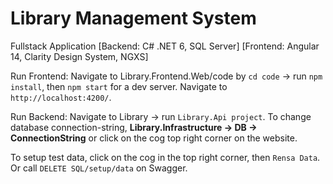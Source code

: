 # Library Management System
Fullstack Application 
[Backend: C# .NET 6, SQL Server] 
[Frontend: Angular 14, Clarity Design System, NGXS]

Run Frontend:
Navigate to Library.Frontend.Web/code by `cd code` -> run `npm install`, then `npm start` for a dev server. Navigate to `http://localhost:4200/`.

Run Backend:
Navigate to Library -> run `Library.Api project`. To change database connection-string, **Library.Infrastructure -> DB -> ConnectionString** or click on the cog top right corner on the website.

To setup test data, click on the cog in the top right corner, then `Rensa Data`. Or call `DELETE SQL/setup/data` on Swagger.
